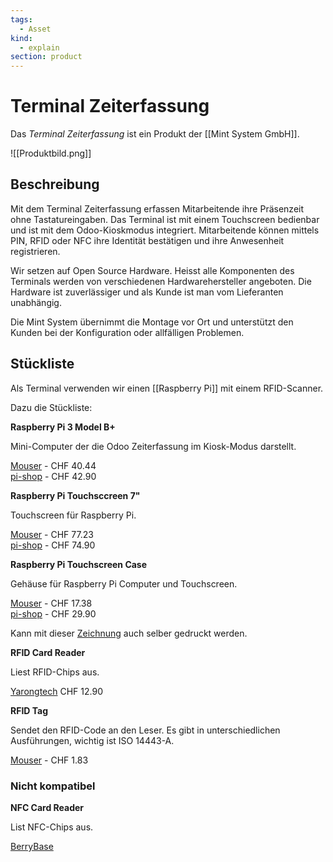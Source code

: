 ```yaml
---
tags:
  - Asset
kind:
  - explain
section: product
---
```


# Terminal Zeiterfassung

Das _Terminal Zeiterfassung_ ist ein Produkt der [[Mint System GmbH]].

![[Produktbild.png]]

## Beschreibung

Mit dem Terminal Zeiterfassung erfassen Mitarbeitende ihre Präsenzeit ohne Tastatureingaben. Das Terminal ist mit einem Touchscreen bedienbar und ist mit dem Odoo-Kioskmodus integriert. Mitarbeitende können mittels PIN, RFID oder NFC ihre Identität bestätigen und ihre Anwesenheit registrieren.

Wir setzen auf Open Source Hardware. Heisst alle Komponenten des Terminals werden von verschiedenen Hardwarehersteller angeboten. Die Hardware ist zuverlässiger und als Kunde ist man vom Lieferanten unabhängig.

Die Mint System übernimmt die Montage vor Ort und unterstützt den Kunden bei der Konfiguration oder allfälligen Problemen.

## Stückliste

Als Terminal verwenden wir einen [[Raspberry Pi]] mit einem RFID-Scanner.

Dazu die Stückliste:

**Raspberry Pi 3 Model B+**

Mini-Computer der die Odoo Zeiterfassung im Kiosk-Modus darstellt.

[Mouser](https://www.mouser.ch/new/raspberry-pi/raspberry-pi-3-bplus/) - CHF 40.44\
[pi-shop](https://www.pi-shop.ch/raspberry-pi-3-model-b) - CHF 42.90

**Raspberry Pi Touchsccreen 7"**

Touchscreen für Raspberry Pi.

[Mouser](https://www.mouser.ch/ProductDetail/474-LCD-13733/) - CHF 77.23\
[pi-shop](https://www.pi-shop.ch/raspberry-pi-7-touch-screen-display-mit-10-finger-capacitive-touch) - CHF 74.90

**Raspberry Pi Touchscreen Case**

Gehäuse für Raspberry Pi Computer und Touchscreen.

[Mouser](https://www.mouser.ch/ProductDetail/713-114992003/) - CHF 17.38\
[pi-shop](https://www.pi-shop.ch/gehaeuse-fuer-offizielles-7-zoll-rpi-display-kompatibel-mit-raspberry-pi-4-model-b-schwarz) - CHF 29.90

Kann mit dieser [Zeichnung](https://www.thingiverse.com/thing:1585924) auch selber gedruckt werden.

**RFID Card Reader**

Liest RFID-Chips aus.

[Yarongtech](https://www.yarongtech.com/collections/rfid-reader/products/mifare-classic-card-reader-hf-rfid-usb-13-56mhz-iso14443a-ic-reader) CHF 12.90

**RFID Tag**

Sendet den RFID-Code an den Leser. Es gibt in unterschiedlichen Ausführungen, wichtig ist ISO 14443-A.

[Mouser](https://www.mouser.ch/ProductDetail/Mikroe/MIKROE-1475/?qs=Jl8P5Tpu6m3JMLFFxNymZw%3D%3D) - CHF 1.83

### Nicht kompatibel

**NFC Card Reader**

List NFC-Chips aus.

[BerryBase](https://www.berrybase.de/acs-acr122u-usb-nfc-card-reader)
